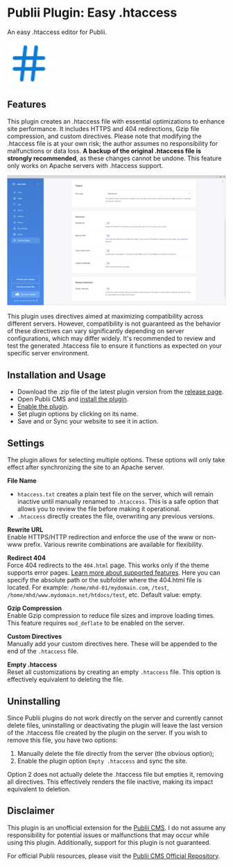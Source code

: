 # Publii Plugin: Easy .htaccess
An easy .htaccess editor for Publii.

<p><img height="100" alt="publii plugin" title="Plugin icons" src="https://raw.githubusercontent.com/gpsblues/Publii-Plugin-Easy-Htaccess/802bbe1ad69aafd209050b19b37371a913fe547f/.assets/thumbnail.svg"></p>

## Features
This plugin creates an .htaccess file with essential optimizations to enhance site performance. It includes HTTPS and 404 redirections, Gzip file compression, and custom directives. Please note that modifying the .htaccess file is at your own risk; the author assumes no responsibility for malfunctions or data loss. **A backup of the original .htaccess file is strongly recommended**, as these changes cannot be undone. This feature only works on Apache servers with .htaccess support.

![Publii plugin screenshot](https://raw.githubusercontent.com/gpsblues/Publii-Plugin-Easy-Htaccess/refs/heads/main/.assets/screen.png)

This plugin uses directives aimed at maximizing compatibility across different servers. However, compatibility is not guaranteed as the behavior of these directives can vary significantly depending on server configurations, which may differ widely. It's recommended to review and test the generated .htaccess file to ensure it functions as expected on your specific server environment.

## Installation and Usage
- Download the .zip file of the latest plugin version from the [release page](https://github.com/gpsblues/Publii-Plugin-Easy-Htaccess/releases/).
- Open Publii CMS and [install the plugin](https://getpublii.com/docs/plugins.html#installingplugins).
- [Enable the plugin](https://getpublii.com/docs/plugins.html#enablingplugins).
- Set plugin options by clicking on its name.
- Save and or Sync your website to see it in action.

## Settings
The plugin allows for selecting multiple options. These options will only take effect after synchronizing the site to an Apache server.

**File Name**  
- `htaccess.txt` creates a plain text file on the server, which will remain inactive until manually renamed to `.htaccess`. This is a safe option that allows you to review the file before making it operational.  
- `.htaccess` directly creates the file, overwriting any previous versions.

**Rewrite URL**  
Enable HTTPS/HTTP redirection and enforce the use of the www or non-www prefix. Various rewrite combinations are available for flexibility.

**Redirect 404**  
Force 404 redirects to the `404.html` page. This works only if the theme supports error pages. [Learn more about supported features](https://getpublii.com/dev/theme-supported-features/). 
Here you can specify the absolute path or the subfolder where the 404.html file is located. For example: `/home/mhd-01/mydomain.com`, `/test`, `/home/mhd/www.mydomain.net/htdocs/test`, etc. Default value: empty.

**Gzip Compression**  
Enable Gzip compression to reduce file sizes and improve loading times. This feature requires `mod_deflate` to be enabled on the server.

**Custom Directives**  
Manually add your custom directives here. These will be appended to the end of the `.htaccess` file.

**Empty .htaccess**  
Reset all customizations by creating an empty `.htaccess` file. This option is effectively equivalent to deleting the file.


## Uninstalling
Since Publii plugins do not work directly on the server and currently cannot delete files, uninstalling or deactivating the plugin will leave the last version of the .htaccess file created by the plugin on the server. If you wish to remove this file, you have two options:  
1. Manually delete the file directly from the server (the obvious option);  
2. Enable the plugin option `Empty .htaccess` and sync the site.

Option 2 does not actually delete the .htaccess file but empties it, removing all directives. This effectively renders the file inactive, making its impact equivalent to deletion.

## Disclaimer
This plugin is an unofficial extension for the [Publii CMS](https://getpublii.com/). I do not assume any responsibility for potential issues or malfunctions that may occur while using this plugin. Additionally, support for this plugin is not guaranteed.

For official Publii resources, please visit the [Publii CMS Official Repository](https://marketplace.getpublii.com/plugins/).
